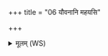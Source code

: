+++
title = "06 यौवनानि महयसि"

+++
<details><summary>मूलम् (WS)</summary>

यौवनानि महयसि जिग्युषामिव दुन्दुभिः ।  
कपिञ्जल प्रदक्षिणं शतपत्राभि नो वद ॥ ८ ॥
</details>